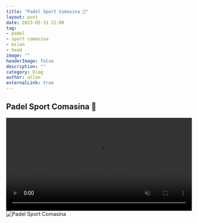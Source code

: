 ```yaml
---
title: "Padel Sport Comasina 🎾"
layout: post
date: 2023-05-31 21:00
tag: 
- padel
- sport comasina
- milan
- head
image: ""
headerImage: false
description: ""
category: blog
author: allan
externalLink: true
---
```


## Padel Sport Comasina 🎾  


<div>
    <video class="fullscreen fill" width="100%" autoplay loop  muted="muted">
    <source src="/assets/video/padel.MOV" type="video/mp4">
    </video>

</div>

<div>
    <img class="image" src="/assets/images/padel.jpeg" alt="Padel Sport Comasina" />
</div>

